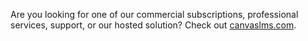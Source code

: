 Are you looking for one of our commercial subscriptions, professional services, support, or our hosted solution? Check out [canvaslms.com](https://www.canvaslms.com).
